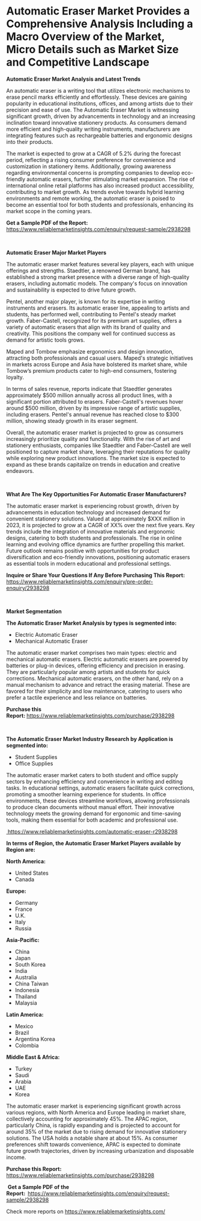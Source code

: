 <p><h1>Automatic Eraser Market Provides a Comprehensive Analysis Including a Macro Overview of the Market, Micro Details such as Market Size and Competitive Landscape</h1></p><p><strong>Automatic Eraser Market Analysis and Latest Trends</strong></p>
<p><p>An automatic eraser is a writing tool that utilizes electronic mechanisms to erase pencil marks efficiently and effortlessly. These devices are gaining popularity in educational institutions, offices, and among artists due to their precision and ease of use. The Automatic Eraser Market is witnessing significant growth, driven by advancements in technology and an increasing inclination toward innovative stationery products. As consumers demand more efficient and high-quality writing instruments, manufacturers are integrating features such as rechargeable batteries and ergonomic designs into their products.</p><p>The market is expected to grow at a CAGR of 5.2% during the forecast period, reflecting a rising consumer preference for convenience and customization in stationery items. Additionally, growing awareness regarding environmental concerns is prompting companies to develop eco-friendly automatic erasers, further stimulating market expansion. The rise of international online retail platforms has also increased product accessibility, contributing to market growth. As trends evolve towards hybrid learning environments and remote working, the automatic eraser is poised to become an essential tool for both students and professionals, enhancing its market scope in the coming years.</p></p>
<p><strong>Get a Sample PDF of the Report:&nbsp;</strong> <a href="https://www.reliablemarketinsights.com/enquiry/request-sample/2938298?utm_campaign=2002&utm_medium=2&utm_source=Github&utm_content=ia&utm_term=15032025&utm_id=automatic-eraser">https://www.reliablemarketinsights.com/enquiry/request-sample/2938298</a></p>
<p>&nbsp;</p>
<p><strong>Automatic Eraser Major Market Players</strong></p>
<p><p>The automatic eraser market features several key players, each with unique offerings and strengths. Staedtler, a renowned German brand, has established a strong market presence with a diverse range of high-quality erasers, including automatic models. The company's focus on innovation and sustainability is expected to drive future growth.</p><p>Pentel, another major player, is known for its expertise in writing instruments and erasers. Its automatic eraser line, appealing to artists and students, has performed well, contributing to Pentel's steady market growth. Faber-Castell, recognized for its premium art supplies, offers a variety of automatic erasers that align with its brand of quality and creativity. This positions the company well for continued success as demand for artistic tools grows.</p><p>Maped and Tombow emphasize ergonomics and design innovation, attracting both professionals and casual users. Maped's strategic initiatives in markets across Europe and Asia have bolstered its market share, while Tombow’s premium products cater to high-end consumers, fostering loyalty.</p><p>In terms of sales revenue, reports indicate that Staedtler generates approximately $500 million annually across all product lines, with a significant portion attributed to erasers. Faber-Castell's revenues hover around $500 million, driven by its impressive range of artistic supplies, including erasers. Pentel's annual revenue has reached close to $300 million, showing steady growth in its eraser segment.</p><p>Overall, the automatic eraser market is projected to grow as consumers increasingly prioritize quality and functionality. With the rise of art and stationery enthusiasts, companies like Staedtler and Faber-Castell are well positioned to capture market share, leveraging their reputations for quality while exploring new product innovations. The market size is expected to expand as these brands capitalize on trends in education and creative endeavors.</p></p>
<p>&nbsp;</p>
<p><strong>What Are The Key Opportunities For Automatic Eraser Manufacturers?</strong></p>
<p><p>The automatic eraser market is experiencing robust growth, driven by advancements in education technology and increased demand for convenient stationery solutions. Valued at approximately $XXX million in 2023, it is projected to grow at a CAGR of XX% over the next five years. Key trends include the integration of innovative materials and ergonomic designs, catering to both students and professionals. The rise in online learning and evolving office dynamics are further propelling this market. Future outlook remains positive with opportunities for product diversification and eco-friendly innovations, positioning automatic erasers as essential tools in modern educational and professional settings.</p></p>
<p><strong>Inquire or Share Your Questions If Any Before Purchasing This Report:</strong> <a href="https://www.reliablemarketinsights.com/enquiry/pre-order-enquiry/2938298?utm_campaign=2002&utm_medium=2&utm_source=Github&utm_content=ia&utm_term=15032025&utm_id=automatic-eraser">https://www.reliablemarketinsights.com/enquiry/pre-order-enquiry/2938298</a></p>
<p>&nbsp;</p>
<p><strong>Market Segmentation</strong></p>
<p><strong>The Automatic Eraser Market Analysis by types is segmented into:</strong></p>
<p><ul><li>Electric Automatic Eraser</li><li>Mechanical Automatic Eraser</li></ul></p>
<p><p>The automatic eraser market comprises two main types: electric and mechanical automatic erasers. Electric automatic erasers are powered by batteries or plug-in devices, offering efficiency and precision in erasing. They are particularly popular among artists and students for quick corrections. Mechanical automatic erasers, on the other hand, rely on a manual mechanism to advance and retract the erasing material. These are favored for their simplicity and low maintenance, catering to users who prefer a tactile experience and less reliance on batteries.</p></p>
<p><strong>Purchase this Report:&nbsp;</strong><a href="https://www.reliablemarketinsights.com/purchase/2938298?utm_campaign=2002&utm_medium=2&utm_source=Github&utm_content=ia&utm_term=15032025&utm_id=automatic-eraser">https://www.reliablemarketinsights.com/purchase/2938298</a></p>
<p>&nbsp;</p>
<p><strong>The Automatic Eraser Market Industry Research by Application is segmented into:</strong></p>
<p><ul><li>Student Supplies</li><li>Office Supplies</li></ul></p>
<p><p>The automatic eraser market caters to both student and office supply sectors by enhancing efficiency and convenience in writing and editing tasks. In educational settings, automatic erasers facilitate quick corrections, promoting a smoother learning experience for students. In office environments, these devices streamline workflows, allowing professionals to produce clean documents without manual effort. Their innovative technology meets the growing demand for ergonomic and time-saving tools, making them essential for both academic and professional use.</p></p>
<p><a href="https://www.reliablemarketinsights.com/automatic-eraser-r2938298?utm_campaign=2002&utm_medium=2&utm_source=Github&utm_content=ia&utm_term=15032025&utm_id=automatic-eraser">&nbsp;https://www.reliablemarketinsights.com/automatic-eraser-r2938298</a></p>
<p><strong>In terms of Region, the Automatic Eraser Market Players available by Region are:</strong></p>
<p>
    <p> <strong> North America: </strong>
        <ul>
            <li>United States</li>
            <li>Canada</li>
        </ul>
        </p> 
    <p> <strong> Europe: </strong>
        <ul>
            <li>Germany</li>
            <li>France</li>
            <li>U.K.</li>
            <li>Italy</li>
            <li>Russia</li>
        </ul>
        </p> 
    <p> <strong> Asia-Pacific: </strong>
        <ul>
            <li>China</li>
            <li>Japan</li>
            <li>South Korea</li>
            <li>India</li>
            <li>Australia</li>
            <li>China Taiwan</li>
            <li>Indonesia</li>
            <li>Thailand</li>
            <li>Malaysia</li>
        </ul>
        </p> 
    <p> <strong> Latin America: </strong>
        <ul>
            <li>Mexico</li>
            <li>Brazil</li>
            <li>Argentina Korea</li>
            <li>Colombia</li>
        </ul>
        </p> 
    <p> <strong> Middle East & Africa: </strong>
        <ul>
            <li>Turkey</li>
            <li>Saudi</li>
            <li>Arabia</li>
            <li>UAE</li>
            <li>Korea</li>
        </ul>
    </p>
    </p>
<p><p>The automatic eraser market is experiencing significant growth across various regions, with North America and Europe leading in market share, collectively accounting for approximately 45%. The APAC region, particularly China, is rapidly expanding and is projected to account for around 35% of the market due to rising demand for innovative stationery solutions. The USA holds a notable share at about 15%. As consumer preferences shift towards convenience, APAC is expected to dominate future growth trajectories, driven by increasing urbanization and disposable income.</p></p>
<p><strong>Purchase this Report: </strong><a href="https://www.reliablemarketinsights.com/purchase/2938298?utm_campaign=2002&utm_medium=2&utm_source=Github&utm_content=ia&utm_term=15032025&utm_id=automatic-eraser">https://www.reliablemarketinsights.com/purchase/2938298</a></p>
<p>&nbsp;<strong>Get a Sample PDF of the Report:&nbsp;&nbsp;</strong><a href="https://www.reliablemarketinsights.com/enquiry/request-sample/2938298?utm_campaign=2002&utm_medium=2&utm_source=Github&utm_content=ia&utm_term=15032025&utm_id=automatic-eraser">https://www.reliablemarketinsights.com/enquiry/request-sample/2938298</a></p>
<p><strong></strong></p>
<p>Check more reports on <a href="https://www.reliablemarketinsights.com/?utm_campaign=2002&utm_medium=2&utm_source=Github&utm_content=ia&utm_term=15032025&utm_id=automatic-eraser">https://www.reliablemarketinsights.com/</a></p>